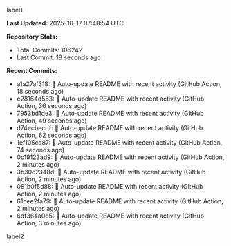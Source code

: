 
label1 
<!-- ACTIVITY_START -->
**Last Updated:** 2025-10-17 07:48:54 UTC

**Repository Stats:**
- Total Commits: 106242
- Last Commit: 18 seconds ago

**Recent Commits:**
- a1a27af318: 🤖 Auto-update README with recent activity (GitHub Action, 18 seconds ago)
- e28164d553: 🤖 Auto-update README with recent activity (GitHub Action, 36 seconds ago)
- 7953bd1de3: 🤖 Auto-update README with recent activity (GitHub Action, 49 seconds ago)
- d74ecbecdf: 🤖 Auto-update README with recent activity (GitHub Action, 62 seconds ago)
- 1ef105ca87: 🤖 Auto-update README with recent activity (GitHub Action, 74 seconds ago)
- 0c19123ad9: 🤖 Auto-update README with recent activity (GitHub Action, 2 minutes ago)
- 3b30c2348d: 🤖 Auto-update README with recent activity (GitHub Action, 2 minutes ago)
- 081b0f5d88: 🤖 Auto-update README with recent activity (GitHub Action, 2 minutes ago)
- 61cee2fa79: 🤖 Auto-update README with recent activity (GitHub Action, 2 minutes ago)
- 6df364a0d5: 🤖 Auto-update README with recent activity (GitHub Action, 3 minutes ago)
<!-- ACTIVITY_END -->

label2

